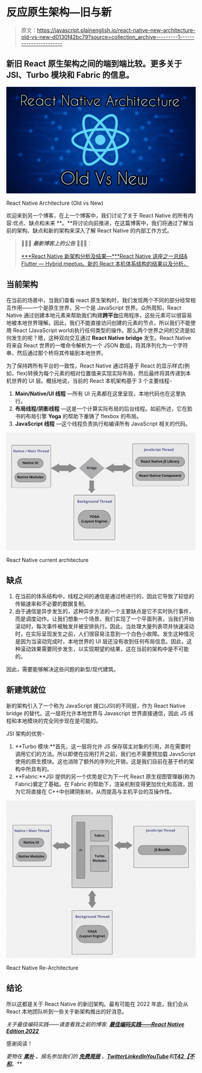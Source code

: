 # 反应原生架构—旧与新

> 原文：<https://javascript.plainenglish.io/react-native-new-architecture-old-vs-new-d0130f42bc79?source=collection_archive---------1----------------------->

## 新旧 React 原生架构之间的端到端比较。更多关于 JSI、Turbo 模块和 Fabric 的信息。

![](img/ee23f7c91a0cd05ee1f5ed5c2b8cad11.png)

React Native Architecture (Old vs New)

欢迎来到另一个博客，在上一个博客中，我们讨论了关于 React Native 的所有内容:优点、缺点和未来 **。**将讨论向前推进，在这篇博客中，我们将通过了解当前的架构、缺点和新的架构来深入了解 React Native 的内部工作方式。

> 🎺🎺🎺 ***最新博客上的公告*** 🎺🎺🎺：
> 
> [***React Native 新架构分析及结果—***React Native 讲座之一总结& Flutter — Hybrid meetup。新的 React 本机体系结构的结果以及分析。](https://medium.com/@srvkmr130/analysis-of-react-native-new-architecture-with-results-1c157ab9c9c8?source=your_stories_page-------------------------------------)

## **当前架构**

在当前的场景中，当我们查看 react 原生架构时，我们发现两个不同的部分经常相互作用——一个是原生世界，另一个是 JavaScript 世界。众所周知，React Native 通过创建本地元素来帮助我们构建**跨平台**应用程序，这些元素可以很容易地被本地世界理解。因此，我们不能直接访问创建的元素的节点，所以我们不能使用 React (JavaScript world)执行任何类型的操作。那么两个世界之间的交流是如何发生的呢？嗯，这种双向交互通过 **React Native bridge** 发生。React Native 将来自 React 世界的一堆命令解析为一个 JSON 数组，将其序列化为一个字符串，然后通过那个桥将其传输到本地世界。

为了保持跨所有平台的一致性，React Native 通过将基于 React 的显示样式(例如，flex)转换为每个元素的相对位置值来实现实际布局，然后最终将其传递到本机世界的 UI 层。概括地说，当前的 React 本机架构基于 3 个主要线程-

1.  **Main/Native/UI 线程** —所有 UI 元素都在这里呈现，本地代码也在这里执行。
2.  **布局线程/阴影线程** —这是一个计算实际布局的后台线程。如前所述，它在脸书的布局引擎 **Yoga** 的帮助下重铸了 flexbox 的布局。
3.  **JavaScript 线程** —这个线程负责执行和编译所有 JavaScript 相关的代码。

![](img/bbc71372ea55420ccf648123c431b201.png)

React Native current architecture

## 缺点

1.  在当前的体系结构中，线程之间的通信是通过桥进行的，因此它导致了较低的传输速率和不必要的数据复制。
2.  由于通信是异步发生的，这种异步方法的一个主要缺点是它不实时执行事件，而是调度动作。让我们想象一个场景，我们实现了一个平面列表，当我们开始滚动时，每次事件被触发并被安排执行。因此，当处理大量列表项并快速滚动时，在实际呈现发生之前，人们很容易注意到一个白色小故障。发生这种情况是因为当滚动完成时，本地世界的 UI 层还没有收到任何布局信息。因此，这种滚动效果需要同步发生，以实现期望的结果，这在当前的架构中是不可能的。

因此，需要能够解决这些问题的新型/现代建筑。

## **新建筑就位**

新的架构引入了一个称为 JavaScript 接口(JSI)的不同层，作为 React Native bridge 的替代。这一层将允许本地世界与 Javascript 世界直接通信，因此 JS 线程和本地模块的完全同步现在是可能的。

JSI 架构的优势-

1.  **Turbo 模块:**首先，这一层将允许 JS 保存宿主对象的引用，并在需要时调用它们的方法。所以即使在应用打开之前，我们也不需要预加载 JavsScript 使用的原生模块。这也消除了额外的序列化开销，这是我们目前在基于桥的架构中所具有的。
2.  **Fabric:**JSI 提供的另一个优势是它为下一代 React 原生视图管理器(称为 Fabric)奠定了基础。在 Fabric 的帮助下，渲染机制变得更加优化和高效，因为它将直接在 C++中创建阴影树，从而提高与主机平台的互操作性。

![](img/959aef8844735b3f9f79ef07c8d890d9.png)

React Native Re-Architecture

## 结论

所以这都是关于 React Native 的新旧架构。最有可能在 2022 年底，我们会从 React 本地团队听到一些关于新架构推出的好消息。

*关于最佳编码实践——请查看我之前的博客:* [***最佳编码实践——React Native Edition 2022***](/best-coding-practices-react-native-edition-2022-da833c8161de)

感谢阅读！

*更物在* [***素朴***](https://plainenglish.io/) *。报名参加我们的* [***免费周报***](http://newsletter.plainenglish.io/) *。*[***Twitter***](https://twitter.com/inPlainEngHQ)[***LinkedIn***](https://www.linkedin.com/company/inplainenglish/)*[***YouTube***](https://www.youtube.com/channel/UCtipWUghju290NWcn8jhyAw)*和*[**T42【不和**](https://discord.gg/GtDtUAvyhW)*。**